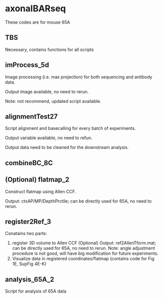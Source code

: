# axonalBARseq
These codes are for mouse 65A


## TBS
Necessary, contains functions for all scripts

## imProcess_5d
Image processing (i.e. max projection) for both sequencing and antibody data.

Output image available, no need to rerun.

Note: not recommend, updated script available.

## alignmentTest27
Script alignment and basecalling for every batch of experiments. 

Output variable available, no need to refun.

Output data need to be cleaned for the downstream analysis.

## combineBC_8C

## (Optional) flatmap_2
Construct flatmap using Allen CCF.

Output: ctxAP/MP/DepthPrctile; can be directly used for 65A, no need to rerun.

## register2Ref_3
Conatains two parts:
  1. register 3D volume to Allen CCF (Optional)
       Output: ref2AllenTform.mat; can be directly used for 65A, no need to rerun.
       Note: angle adjustment procedure is not good, will have big modification for future experiments.
  2. Visualize data in registered coordinates/flatmap (contains code for Fig 1E, SupFig 4E-K)
       
## analysis_65A_2
Script for analysis of 65A data
